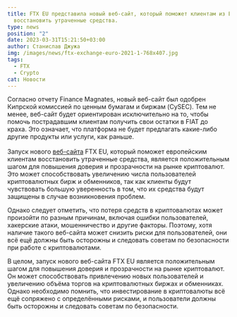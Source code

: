 ```yaml
---
title: FTX EU представила новый веб-сайт, который поможет клиентам из Европы
  восстановить утраченные средства.
type: news
position: "2"
date: 2023-03-31T15:21:50+03:00
author: Станислав Джужа
img: /images/news/ftx-exchange-euro-2021-1-768x407.jpg
tags:
  - FTX
  - Crypto
cat: Новости
---
```

Согласно отчету Finance Magnates, новый веб-сайт был одобрен Кипрской комиссией по ценным бумагам и биржам (CySEC). Тем не менее, веб-сайт будет ориентирован исключительно на то, чтобы помочь пострадавшим клиентам получить свои остатки в FIAT до краха. Это означает, что платформа не будет предлагать какие-либо другие продукты или услуги, как раньше.\
\
Запуск нового [веб-сайта](https://ftxeurope.eu/) FTX EU, который поможет европейским клиентам восстановить утраченные средства, является положительным шагом для повышения доверия и прозрачности на рынке криптовалют. Это может способствовать увеличению числа пользователей криптовалютных бирж и обменников, так как клиенты будут чувствовать большую уверенность в том, что их средства будут защищены в случае возникновения проблем.

Однако следует отметить, что потеря средств в криптовалютах может произойти по разным причинам, включая ошибки пользователей, хакерские атаки, мошенничество и другие факторы. Поэтому, хотя наличие такого веб-сайта может снизить риски для пользователей, они всё ещё должны быть осторожны и следовать советам по безопасности при работе с криптовалютами.

В целом, запуск нового веб-сайта FTX EU является положительным шагом для повышения доверия и прозрачности на рынке криптовалют. Он может способствовать привлечению новых пользователей и увеличению объёма торгов на криптовалютных биржах и обменниках. Однако необходимо помнить, что инвестирование в криптовалюты всё ещё сопряжено с определёнными рисками, и пользователи должны быть осторожны и следовать советам по безопасности.